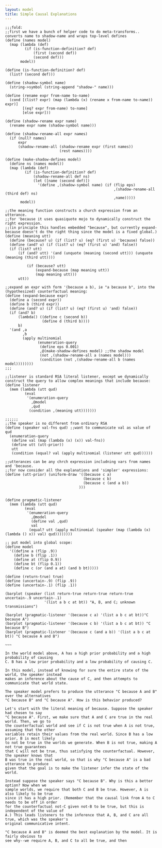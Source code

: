 ```yaml
---
layout: model
title: Simple Causal Explanations
---
```


~~~~
;;;fold:
;;first we have a bunch of helper code to do meta-transforms.. converts name to shadow-name and wraps top-level defines
(define (names model)
  (map (lambda (def)
         (if (is-function-definition? def)
             (first (second def))
             (second def)))
       model))

(define (is-function-definition? def)
  (list? (second def)))

(define (shadow-symbol name)
  (string->symbol (string-append "shadow-" name)))

(define (rename expr from-name to-name)
  (cond [(list? expr) (map (lambda (x) (rename x from-name to-name)) expr)]
        [(eq? expr from-name) to-name]
        [else expr]))

(define (shadow-rename expr name)
  (rename expr name (shadow-symbol name)))

(define (shadow-rename-all expr names)
  (if (null? names)
      expr
      (shadow-rename-all (shadow-rename expr (first names))
                         (rest names))))

(define (make-shadow-defines model)
  (define ns (names model))
  (map (lambda (def)
         (if (is-function-definition? def)
             (shadow-rename-all def ns)
             (let ([name (second def)])
               '(define ,(shadow-symbol name) (if (flip eps)
                                                  ,(shadow-rename-all (third def) ns)
                                                  ,name)))))
       model))

;;the meaning function constructs a church expression from an utterance.
;;for 'because it uses quasiquote mojo to dynamically construct the right expression.
;;(in principle this handles embedded "because", but currently expand-because doesn't do the right thing since the model is a fixed global.)
(define (meaning utt)
  (define (because? u) (if (list? u) (eq? (first u) 'because) false))
  (define (and? u) (if (list? u) (eq? (first u) 'and) false))
  (if (list? utt)
      (if (and? utt) '(and (unquote (meaning (second utt))) (unquote (meaning (third utt))))

          (if (because? utt)
              (expand-because (map meaning utt))
              (map meaning utt)))
      utt))

;;expand an expr with form '(because a b), ie "a because b", into the (hypothesized) counterfactual meaning:
(define (expand-because expr)
  (define a (second expr))
  (define b (third expr))
  (define (and? u) (if (list? u) (eq? (first u) 'and) false))
  (if (and? b) 
      (lambda() ((define c (second b)) 
                 (define d (third b))))
      b)
  '(and ,a 
        ,b
        (apply multinomial
               (enumeration-query
                (define eps 0.001)
                ,@(make-shadow-defines model) ;;the shadow model
                (not ,(shadow-rename-all a (names model)))
                (condition (not ,(shadow-rename-all b (names model))))))))
;;;

;;listener is standard RSA literal listener, except we dynamically construct the query to allow complex meanings that include because:
(define listener
  (mem (lambda (utt qud)
         (eval
          '(enumeration-query
            ,@model
            ,qud
           (condition ,(meaning utt)))))))

;;;;;;
;;the speaker is no different from ordinary RSA
(define (speaker val-fns qud) ;;want to communicate val as value of qud
  (enumeration-query
   (define val (map (lambda (x) (x)) val-fns))
   (define utt (utt-prior))
   utt
   (condition (equal? val (apply multinomial (listener utt qud))))))

;;utterances can be any chrch expression includning vars from names and 'because.
;;for now consider all the explanations and 'simpler' expressions:
(define (utt-prior) (uniform-draw '((because c a)
                                    (because c b)
                                    (because c (and a b))
                                  )))


(define pragmatic-listener
  (mem (lambda (utt qud)
         (eval
          '(enumeration-query
            ,@model
            (define val ,qud)
            val
           (equal? utt (apply multinomial (speaker (map (lambda (x) (lambda () x)) val) qud))))))))

;; put model into global scope:
(define model
  '((define a (flip .9))
    (define b (flip .1))
    (define at (flip 0.9))
    (define bt (flip 0.1))
    (define c (or (and a at) (and b bt)))))

(define (return-true) true)
(define (uncertain-.9) (flip .9))
(define (uncertain-.1) (flip .1))

(barplot (speaker (list return-true return-true return-true uncertain-.9 uncertain-.1) 
                  '(list a b c at bt)) "A, B, and C; unknown transmissions")

(barplot (pragmatic-listener '(because c a) '(list a b c at bt))"C because A")
(barplot (pragmatic-listener '(because c b) '(list a b c at bt)) "C because B")
(barplot (pragmatic-listener '(because c (and a b)) '(list a b c at bt)) "C because A and B")

~~~

In the world model above, A has a high prior probability and a high probability of causing 
C. B has a low prior probability and a low probability of causing C.

In this model, instead of knowing for sure the entire state of the world, the speaker instead
makes an inference about the cause of C, and then attempts to communicate that world state.

The speaker model prefers to produce the utterance "C because A and B" over the alternatives
"C because B" and "C because A". How is this behavior produced?

Let's start with the literal meaning of because. Suppose the speaker had chosen to say
"C because A". First, we make sure that A and C are true in the real world. Then, we go to
the counterfactual world and see if C is not true when A is not true, assuming that the other
variables retain their values from the real world. Since B has a low prior, B is most likely
to not be true in the worlds we generate. When B is not true, making A not true guarantees
that C will not be true, thus satisfying the counterfactual. However, the speaker knows that
B was true in the real world, so that is why "C because A" is a bad utterance to produce
given that the goal is to make the listener infer the state of the world.

Instead suppose the speaker says "C because B". Why is this a better option? Now when we
sample worlds, we require that both C and B be true. However, A is also likely to be true
since it has a high prior. (Remember that the causal link from A to C needs to be off in order
for the counterfactual not-C given not-B to be true, but this is independent of the value of
A.) This leads listeners to the inference that A, B, and C are all true, which was the speaker's
original communicative intent.

"C because A and B" is deemed the best explanation by the model. It is fairly obvious to 
see why--we require A, B, and C to all be true, and then 
